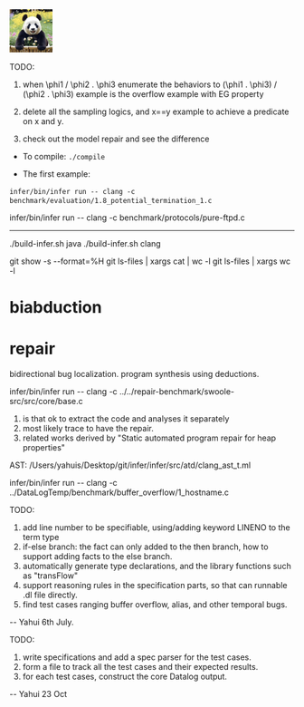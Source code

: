 <img src="website/static/img/feiyun.jpeg" alt="logo" width="15%" />


TODO:

1) when \phi1 \/ \phi2 . \phi3
enumerate the behaviors to  (\phi1 . \phi3) \/ (\phi2 . \phi3)
example is the overflow example with EG property

2) delete all the sampling logics, and x==y example to achieve a 
predicate on x and y. 

3) check out the model repair and see the difference


- To compile: 
```./compile  ```

- The first example: 
```
infer/bin/infer run -- clang -c benchmark/evaluation/1.8_potential_termination_1.c
```


infer/bin/infer run -- clang -c benchmark/protocols/pure-ftpd.c

------
./build-infer.sh java
./build-infer.sh clang



git show -s --format=%H
git ls-files | xargs cat | wc -l
git ls-files | xargs wc -l

# biabduction 
# repair 

bidirectional bug localization. 
program synthesis using deductions. 



infer/bin/infer run -- clang -c ../../repair-benchmark/swoole-src/src/core/base.c


1. is that ok to extract the code and analyses it separately 
2. most likely trace to have the repair. 
3. related works derived by "Static automated program repair for heap properties"



AST: 
/Users/yahuis/Desktop/git/infer/infer/src/atd/clang_ast_t.ml


infer/bin/infer run -- clang -c ../DataLogTemp/benchmark/buffer_overflow/1_hostname.c


TODO:
1. add line number to be specifiable, using/adding keyword LINENO to the term type 
2. if-else branch: the fact can only added to the then branch, how to support adding facts to the else branch. 
3. automatically generate type declarations, and the library functions such as "transFlow"
4. support reasoning rules in the specification parts, so that can runnable .dl file directly. 
5. find test cases ranging buffer overflow, alias, and other temporal bugs. 

-- Yahui 6th July. 


TODO: 

1. write specifications and add a spec parser for the test cases. 
2. form a file to track all the test cases and their expected results. 
3. for each test cases, construct the core Datalog output. 

-- Yahui 23 Oct